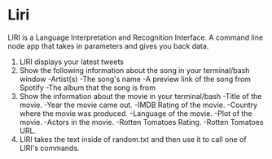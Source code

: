 # Liri

LIRI is a Language Interpretation and Recognition Interface. A command line node app that takes in parameters and gives you back data.

1. LIRI displays your latest tweets
2. Show the following information about the song in your terminal/bash window
  -Artist(s)
  -The song's name
  -A preview link of the song from Spotify
  -The album that the song is from
3. Show the information about the movie in your terminal/bash
  -Title of the movie.
  -Year the movie came out.
  -IMDB Rating of the movie.
  -Country where the movie was produced.
  -Language of the movie.
  -Plot of the movie.
  -Actors in the movie.
  -Rotten Tomatoes Rating.
  -Rotten Tomatoes URL.
4. LIRI takes the text inside of random.txt and then use it to call one of LIRI's commands.


 
 
